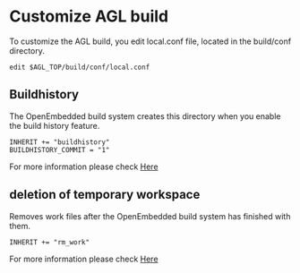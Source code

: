 # Customize AGL build
To customize the AGL build, you edit local.conf file, located in the build/conf directory.

```
edit $AGL_TOP/build/conf/local.conf
```

## Buildhistory
The OpenEmbedded build system creates this directory when you enable the build history feature.

```
INHERIT += "buildhistory"
BUILDHISTORY_COMMIT = "1"
```

For more information please check [Here][buildhistory]


## deletion of temporary workspace
Removes work files after the OpenEmbedded build system has finished with them.

```
INHERIT += "rm_work"
```

For more information please check [Here][rm_work]


[buildhistory]: http://www.yoctoproject.org/docs/latest/mega-manual/mega-manual.html#maintaining-build-output-quality
[rm_work]: http://www.yoctoproject.org/docs/latest/mega-manual/mega-manual.html#ref-tasks-rm_work
